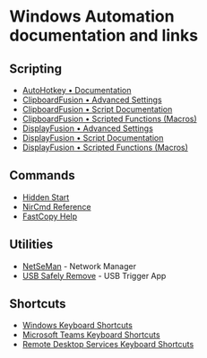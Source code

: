 # Windows Automation documentation and links

## Scripting

* [AutoHotkey • Documentation](https://autohotkey.com/docs/AutoHotkey.htm)
* [ClipboardFusion • Advanced Settings](https://www.clipboardfusion.com/AdvancedSettings/)
* [ClipboardFusion • Script Documentation](https://www.clipboardfusion.com/Macros/Help/)
* [ClipboardFusion • Scripted Functions (Macros)](https://www.clipboardfusion.com/Macros/)
* [DisplayFusion • Advanced Settings](https://www.displayfusion.com/AdvancedSettings/)
* [DisplayFusion • Script Documentation](https://www.displayfusion.com/ScriptedFunctions/Help/)
* [DisplayFusion • Scripted Functions (Macros)](https://www.displayfusion.com/ScriptedFunctions/)

## Commands

* [Hidden Start](https://images.ntwind.com/hstart/hstart_v43.png)
* [NirCmd Reference](https://nircmd.nirsoft.net/)
* [FastCopy Help](https://ipmsg.org/help/fastcopy_eng.htm)

## Utilities

* [NetSeMan](https://www.netsetman.com/en/help?hf=en) - Network Manager
* [USB Safely Remove](http://safelyremove.com/help/index.htm) - USB Trigger App

## Shortcuts

* [Windows Keyboard Shortcuts](https://support.microsoft.com/en-us/help/12445/windows-keyboard-shortcuts)
* [Microsoft Teams Keyboard Shortcuts](https://bit.ly/2Ln6PYh)
* [Remote Desktop Services Keyboard Shortcuts](https://docs.microsoft.com/en-us/windows/desktop/termserv/terminal-services-shortcut-keys)
